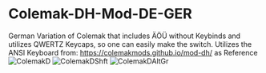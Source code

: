 # Colemak-DH-Mod-DE-GER
German Variation of Colemak that includes ÄÖÜ without Keybinds and utilizes QWERTZ Keycaps, so one can easily make the switch.
Utilizes the ANSI Keyboard from: https://colemakmods.github.io/mod-dh/  as Reference
![ColemakD](https://github.com/Drackrath/Colemak-DH-Mod-DE-GER/assets/52197251/361d2f1d-ae4c-4fa3-8764-0a917570e5a2)
![ColemakDShft](https://github.com/Drackrath/Colemak-DH-Mod-DE-GER/assets/52197251/ea982a78-303a-49cb-8050-6191a266cc25)
![ColemakDAltGr](https://github.com/Drackrath/Colemak-DH-Mod-DE-GER/assets/52197251/db0544b0-85e2-441f-a4b6-ead21f22e63b)
